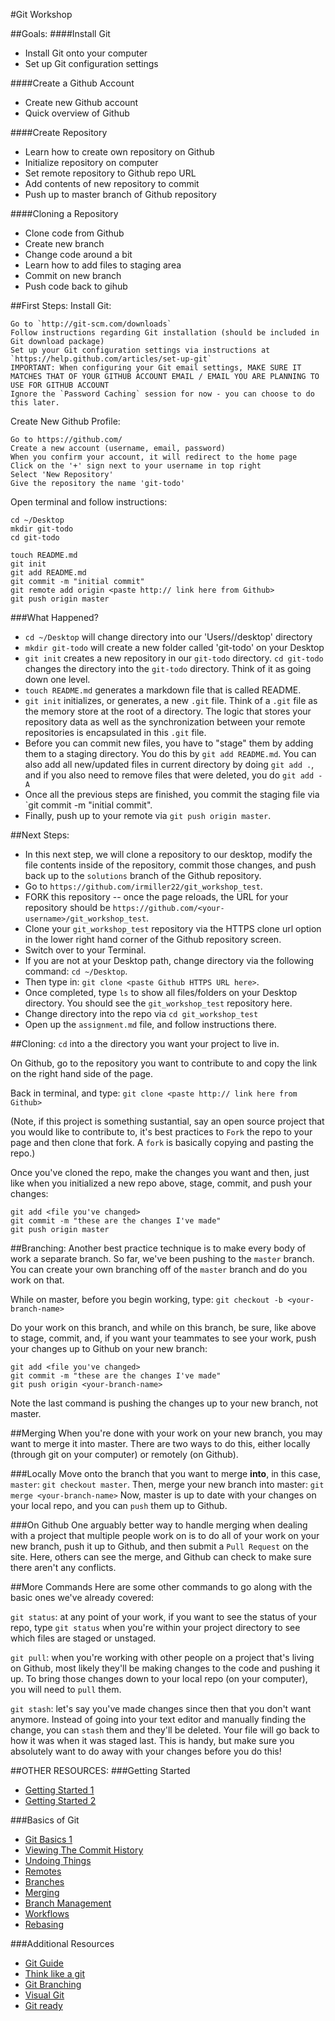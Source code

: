 #Git Workshop

##Goals:
####Install Git
- Install Git onto your computer
- Set up Git configuration settings

####Create a Github Account
- Create new Github account
- Quick overview of Github

####Create Repository
- Learn how to create own repository on Github 
- Initialize repository on computer 
- Set remote repository to Github repo URL 
- Add contents of new repository to commit
- Push up to master branch of Github repository

####Cloning a Repository
- Clone code from Github 
- Create new branch
- Change code around a bit
- Learn how to add files to staging area
- Commit on new branch
- Push code back to gihub

##First Steps:
Install Git:

    Go to `http://git-scm.com/downloads`
    Follow instructions regarding Git installation (should be included in Git download package)
    Set up your Git configuration settings via instructions at `https://help.github.com/articles/set-up-git`
    IMPORTANT: When configuring your Git email settings, MAKE SURE IT MATCHES THAT OF YOUR GITHUB ACCOUNT EMAIL / EMAIL YOU ARE PLANNING TO USE FOR GITHUB ACCOUNT
    Ignore the `Password Caching` session for now - you can choose to do this later.

Create New Github Profile:

	Go to https://github.com/
	Create a new account (username, email, password)
	When you confirm your account, it will redirect to the home page
	Click on the '+' sign next to your username in top right
	Select 'New Repository' 
	Give the repository the name 'git-todo'

Open terminal and follow instructions:

    cd ~/Desktop
    mkdir git-todo
    cd git-todo

    touch README.md
    git init
    git add README.md
    git commit -m "initial commit"
    git remote add origin <paste http:// link here from Github>
    git push origin master
    
###What Happened?
- `cd ~/Desktop` will change directory into our 'Users/<username>/desktop' directory
- `mkdir git-todo` will create a new folder called 'git-todo' on your Desktop
- `git init` creates a new repository in our `git-todo` directory. `cd git-todo` changes the directory into the `git-todo` directory. Think of it as going down one level.
- `touch README.md` generates a markdown file that is called README. 
- `git init` initializes, or generates, a new `.git` file. Think of a `.git` file as the memory store at the root of a directory. The logic that stores your repository data as well as the synchronization between your remote repositories is encapsulated in this `.git` file.
- Before you can commit new files, you have to "stage" them by adding them to a staging directory. You do this by `git add README.md`. You can also add all new/updated files in current directory by doing `git add .`, and if you also need to remove files that were deleted, you do `git add -A`
- Once all the previous steps are finished, you commit the staging file via `git commit -m "initial commit".
- Finally, push up to your remote via `git push origin master`.

##Next Steps:
- In this next step, we will clone a repository to our desktop, modify the file contents inside of the repository, commit those changes, and push back up to the `solutions` branch of the Github repository.
- Go to `https://github.com/irmiller22/git_workshop_test`.
- FORK this repository -- once the page reloads, the URL for your repository should be `https://github.com/<your-username>/git_workshop_test`.
- Clone your `git_workshop_test` repository via the HTTPS clone url option in the lower right hand corner of the Github repository screen.
- Switch over to your Terminal. 
- If you are not at your Desktop path, change directory via the following command: `cd ~/Desktop`.
- Then type in: `git clone <paste Github HTTPS URL here>`.
- Once completed, type `ls` to show all files/folders on your Desktop directory. You should see the `git_workshop_test` repository here.
- Change directory into the repo via `cd git_workshop_test`
- Open up the `assignment.md` file, and follow instructions there.

##Cloning:
`cd` into a the directory you want your project to live in.

On Github, go to the repository you want to contribute to and copy the link on the right hand side of the page.

Back in terminal, and type: `git clone <paste http:// link here from Github>`

(Note, if this project is something sustantial, say an open source project that you would like to contribute to, it's best practices to `Fork` the repo to your page and then clone that fork. A `fork` is basically copying and pasting the repo.)

Once you've cloned the repo, make the changes you want and then, just like when you initialized a new repo above, stage, commit, and push your changes:

    git add <file you've changed>
    git commit -m "these are the changes I've made"
    git push origin master

##Branching:
Another best practice technique is to make every body of work a separate branch. So far, we've been pushing to the `master` branch. You can create your own branching off of the `master` branch and do you work on that.

While on master, before you begin working, type:
`git checkout -b <your-branch-name>`

Do your work on this branch, and while on this branch, be sure, like above to stage, commit, and, if you want your teammates to see your work, push your changes up to Github on your new branch:

    git add <file you've changed>
    git commit -m "these are the changes I've made"
    git push origin <your-branch-name>

Note the last command is pushing the changes up to your new branch, not master. 

##Merging
When you're done with your work on your new branch, you may want to merge it into master. There are two ways to do this, either locally (through git on your computer) or remotely (on Github).

###Locally
Move onto the branch that you want to merge <strong>into</strong>, in this case, `master`: `git checkout master`.
Then, merge your new branch into master: `git merge <your-branch-name>`
Now, master is up to date with your changes on your local repo, and you can `push` them up to Github.

###On Github
One arguably better way to handle merging when dealing with a project that multiple people work on is to do all of your work on your new branch, push it up to Github, and then submit a `Pull Request` on the site. Here, others can see the merge, and Github can check to make sure there aren't any conflicts.

##More Commands
Here are some other commands to go along with the basic ones we've already covered:

`git status`: at any point of your work, if you want to see the status of your repo, type `git status` when you're within your project directory to see which files are staged or unstaged.

`git pull`: when you're working with other people on a project that's living on Github, most likely they'll be making changes to the code and pushing it up. To bring those changes down to your local repo (on your computer), you will need to `pull` them.

`git stash`: let's say you've made changes since then that you don't want anymore. Instead of going into your text editor and manually finding the change, you can `stash` them and they'll be deleted. Your file will go back to how it was when it was staged last. This is handy, but make sure you absolutely want to do away with your changes before you do this!

##OTHER RESOURCES:
###Getting Started
- [Getting Started 1](http://git-scm.com/book/en/Getting-Started-A-Short-History-of-Git)
- [Getting Started 2](http://git-scm.com/book/en/Getting-Started-About-Version-Control)

###Basics of Git
- [Git Basics 1](http://git-scm.com/book/en/Git-Basics-Recording-Changes-to-the-Repository)
- [Viewing The Commit History](http://git-scm.com/book/en/Git-Basics-Viewing-the-Commit-History)
- [Undoing Things](http://git-scm.com/book/en/Git-Basics-Undoing-Things)
- [Remotes](http://git-scm.com/book/en/Git-Basics-Working-with-Remotes)
- [Branches](http://git-scm.com/book/en/Git-Branching-What-a-Branch-Is)
- [Merging](http://git-scm.com/book/en/Git-Branching-Basic-Branching-and-Merging)
- [Branch Management](http://git-scm.com/book/en/Git-Branching-Branch-Management)
- [Workflows](http://git-scm.com/book/en/Git-Branching-Branching-Workflows)
- [Rebasing](http://git-scm.com/book/en/Git-Branching-Rebasing)

###Additional Resources
- [Git Guide](http://rogerdudler.github.io/git-guide/)
- [Think like a git](http://think-like-a-git.net/)
- [Git Branching](http://pcottle.github.io/learnGitBranching/)
- [Visual Git](http://marklodato.github.io/visual-git-guide/index-en.html)
- [Git ready](http://gitready.com/)
